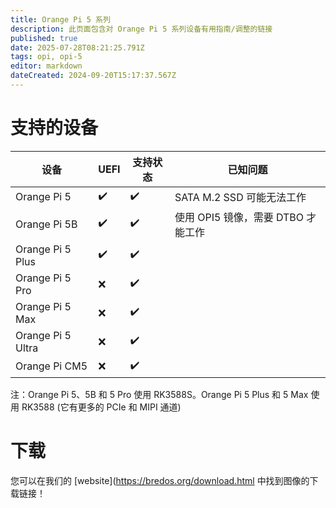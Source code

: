 ```yaml
---
title: Orange Pi 5 系列
description: 此页面包含对 Orange Pi 5 系列设备有用指南/调整的链接
published: true
date: 2025-07-28T08:21:25.791Z
tags: opi, opi-5
editor: markdown
dateCreated: 2024-09-20T15:17:37.567Z
---
```


# 支持的设备

| 设备                | UEFI | 支持状态 | 已知问题                                |
| ----------------- | ---- | ---- | ----------------------------------- |
| Orange Pi 5       | ✔️   | ✔️   | SATA M.2 SSD 可能无法工作 |
| Orange Pi 5B      | ✔️   | ✔️   | 使用 OPI5 镜像，需要 DTBO 才能工作             |
| Orange Pi 5 Plus  | ✔️   | ✔️   |                                     |
| Orange Pi 5 Pro   | ❌    | ✔️   |                                     |
| Orange Pi 5 Max   | ❌    | ✔️   |                                     |
| Orange Pi 5 Ultra | ❌    | ✔️   |                                     |
| Orange Pi CM5     | ❌    | ✔️   |                                     |

注：Orange Pi 5、5B 和 5 Pro 使用 RK3588S。Orange Pi 5 Plus 和 5 Max 使用 RK3588 (它有更多的 PCIe 和 MIPI 通道)

# 下载

您可以在我们的 [website](https://bredos.org/download.html 中找到图像的下载链接！